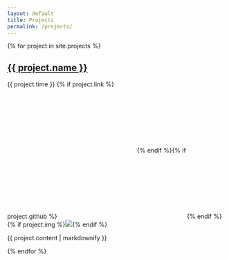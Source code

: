 ```yaml
---
layout: default
title: Projects
permalink: /projects/
---
```


{% for project in site.projects %}
  <!-- <h2>{% if project.link %}<a href="{{ project.link }}">{{ project.name }}</a>{% elsif project.github %}<a href="{{ project.github }}">{{ project.name }}</a>{% else %}{{ project.name }}{% endif %}</h2> -->
  <h2><a href="{{ project.url }}">{{ project.name }}</a></h2>
  <span>{{ project.time }}</span>
  {% if project.link %}<a href="{{ project.link }}"><svg class="svg-icon"><use xlink:href="{{ '/assets/icon/link.svg#link' | relative_url }}"></use></svg></a>{% endif %}{% if project.github %}<a href="{{ project.github }}"><svg class="svg-icon"><use xlink:href="{{ '/assets/minima-social-icons.svg#github' | relative_url }}"></use></svg></a>{% endif %}
  {% if project.img %}<img src="{{ project.img }}"/>{% endif %}
  <p>{{ project.content | markdownify }}</p>
{% endfor %}
